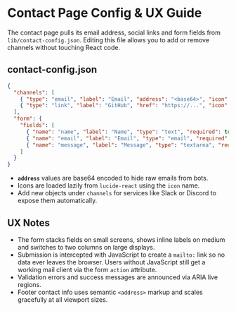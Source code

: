 # Contact Page Config & UX Guide

The contact page pulls its email address, social links and form fields from
`lib/contact-config.json`. Editing this file allows you to add or remove
channels without touching React code.

## contact-config.json

```json
{
  "channels": [
    { "type": "email", "label": "Email", "address": "<base64>", "icon": "Mail" },
    { "type": "link", "label": "GitHub", "href": "https://...", "icon": "Github" }
  ],
  "form": {
    "fields": [
      { "name": "name", "label": "Name", "type": "text", "required": true },
      { "name": "email", "label": "Email", "type": "email", "required": true },
      { "name": "message", "label": "Message", "type": "textarea", "required": true }
    ]
  }
}
```

- **`address`** values are base64 encoded to hide raw emails from bots.
- Icons are loaded lazily from `lucide-react` using the `icon` name.
- Add new objects under `channels` for services like Slack or Discord to expose
them automatically.

## UX Notes

- The form stacks fields on small screens, shows inline labels on medium and
  switches to two columns on large displays.
- Submission is intercepted with JavaScript to create a `mailto:` link so no data
  ever leaves the browser. Users without JavaScript still get a working mail
  client via the form `action` attribute.
- Validation errors and success messages are announced via ARIA live regions.
- Footer contact info uses semantic `<address>` markup and scales gracefully at
  all viewport sizes.
